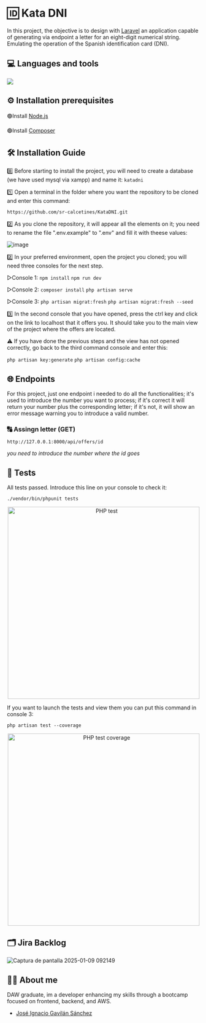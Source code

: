 # 🆔 Kata DNI 
In this project, the objective is to design with [Laravel](https://laravel.com) an application capable of generating via endpoint a letter for an eight-digit numerical string. Emulating the operation of the Spanish identification card (DNI).

## 💻 Languages ​​and tools  
![](https://skillicons.dev/icons?i=php,laravel,git,github,vscode,)

## ⚙️ Installation prerequisites
🟢Install [Node.js](https://nodejs.org/en/download/source-code)

🟢Install [Composer](https://getcomposer.org/download/)

## 🛠️ Installation Guide 
0️⃣ Before starting to install the project, you will need to create a database (we have used mysql via xampp) and name it: `katadni` 

1️⃣ Open a terminal in the folder where you want the repository to be cloned and enter this command:

`https://github.com/sr-calcetines/KataDNI.git`

2️⃣ As you clone the repository, it will appear all the elements on it; you need to rename the file ".env.example" to ".env" and fill it with theese values:

![image](https://github.com/user-attachments/assets/0e0bf826-9b0e-4934-b0e3-4db53b9a04cd)

2️⃣ In your preferred environment, open the project you cloned; you will need three consoles for the next step.

▷Console 1:
    `npm install` `npm run dev`
    
▷Console 2:
    `composer install` `php artisan serve`
    
▷Console 3: 
    `php artisan migrat:fresh`
    `php artisan migrat:fresh --seed`
    
3️⃣ In the second console that you have opened, press the ctrl key and click on the link to localhost that it offers you. It should take you to the main view of the project where the offers are located.

⚠️ If you have done the previous steps and the view has not opened correctly, go back to the third command console and enter this:

`php artisan key:generate` `php artisan config:cache` 

## 🌐 Endpoints 
For this project, just one endpoint i needed to do all the functionalities; it's used to introduce the number you want to process; if it's correct it will return your number plus the corresponding letter; if it's not, it will show an error message warning you to introduce a valid number.

### 🔠 Assingn letter (GET)
`http://127.0.0.1:8000/api/offers/id`

*you need to introduce the number where the id goes*

## 🧪 Tests 
All tests passed. Introduce this line on your console to check it:

`./vendor/bin/phpunit tests`

<p align="center">
  <img src="https://github.com/user-attachments/assets/b7dc068b-2746-4738-a0b8-2f9e1c851006" alt="PHP test" width="500"/>
</p>

If you want to launch the tests and view them you can put this command in console 3:

`php artisan test --coverage` 

<p align="center">
  <img src="https://github.com/user-attachments/assets/fedb145f-ac7b-4582-8bc3-0650835ca905" alt="PHP test coverage" width="500"/>
</p>

## 🗂️ Jira Backlog 

![Captura de pantalla 2025-01-09 092149](https://github.com/user-attachments/assets/9341f690-3145-41e9-89cf-af1f00b91ee2)

## 👩‍💻 About me  
DAW graduate, im a developer enhancing my skills through a bootcamp focused on frontend, backend, and AWS.
- [José Ignacio Gavilán Sánchez](https://github.com/sr-calcetines)
